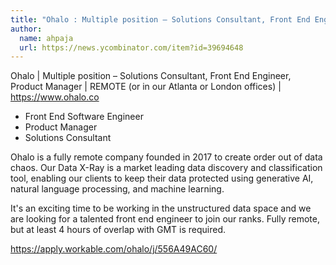 ```yaml
---
title: "Ohalo : Multiple position – Solutions Consultant, Front End Engineer, Product Manager"
author:
  name: ahpaja
  url: https://news.ycombinator.com/item?id=39694648
---
```

Ohalo | Multiple position – Solutions Consultant, Front End Engineer, Product Manager | REMOTE (or in our Atlanta or London offices) | <a href="https:&#x2F;&#x2F;www.ohalo.co" rel="nofollow">https:&#x2F;&#x2F;www.ohalo.co</a>

- Front End Software Engineer
- Product Manager
- Solutions Consultant

Ohalo is a fully remote company founded in 2017 to create order out of data chaos. Our Data X-Ray is a market leading data discovery and classification tool, enabling our clients to keep their data protected using generative AI, natural language processing, and machine learning.

It&#x27;s an exciting time to be working in the unstructured data space and we are looking for a talented front end engineer to join our ranks. Fully remote, but at least 4 hours of overlap with GMT is required.

<a href="https:&#x2F;&#x2F;apply.workable.com&#x2F;ohalo&#x2F;j&#x2F;556A49AC60&#x2F;" rel="nofollow">https:&#x2F;&#x2F;apply.workable.com&#x2F;ohalo&#x2F;j&#x2F;556A49AC60&#x2F;</a>
